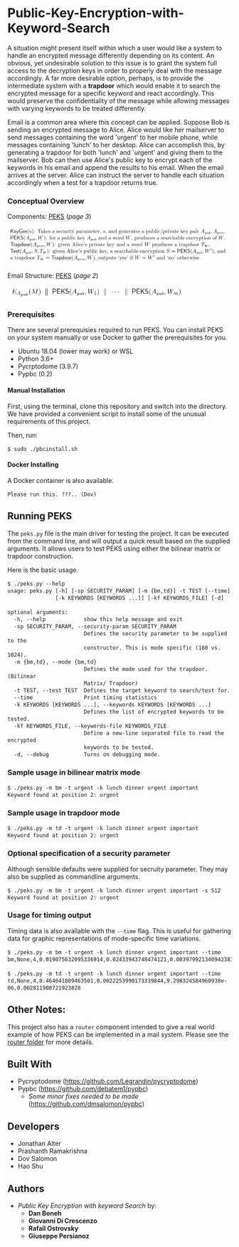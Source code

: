 # Public-Key-Encryption-with-Keyword-Search
A situation might present itself within which a user would like a system to handle an encrypted message differently 
depending on its content. An obvious, yet undesirable solution to this issue is to grant the system full access to 
the decryption keys in order to properly deal with the message accordingly. A far more desirable option, perhaps, is
to provide the intermediate system with a **trapdoor** which would enable it to search the encrypted message for a specific 
keyword and react accordingly. This would preserve the confidentiality of the message while allowing messages with varying 
keywords to be treated differently.

Email is a common area where this concept can be applied. Suppose Bob is sending an encrypted message to Alice. Alice would
like her mailserver to send messages containing the word 'urgent' to her mobile phone, while messages containing 'lunch' to 
her desktop. Alice can accomplish this, by generating a trapdoor for both 'lunch' and 'urgent' and giving them to the mailserver.
Bob can then use Alice's public key to encrypt each of the keywords in his email and append the results to his email. When the email 
arrives at the server. Alice can instruct the server to handle each situation accordingly when a test for a trapdoor returns true.

### Conceptual Overview
Components: [PEKS](https://github.com/Praz314159/Public-Key-Encryption-with-Keyword-Search/raw/master/PublicKeyEncryptionwithKeywordSearch.pdf) (*page 3*)

<img src="https://github.com/Praz314159/Public-Key-Encryption-with-Keyword-Search/raw/master/images/components.png" width=600>

Email Structure: [PEKS](https://github.com/Praz314159/Public-Key-Encryption-with-Keyword-Search/raw/master/PublicKeyEncryptionwithKeywordSearch.pdf) (*page 2*)

<img src="https://github.com/Praz314159/Public-Key-Encryption-with-Keyword-Search/raw/master/images/email_peks.png" width=400>

### Prerequisites

There are several prerequisies required to run PEKS. You can install PEKS on your system manually
or use Docker to gather the prerequisites for you.

* Ubuntu 18.04 (lower may work) or WSL
* Python 3.6+
* Pycrptodome (3.9.7)
* Pypbc (0.2)

#### Manual Installation
First, using the terminal, clone this repository and switch into the directory. We have provided a 
convenient script to install some of the unusual requirements of this project.

Then, run:
```
$ sudo ./pbcinstall.sh
```

#### Docker Installing
A Docker container is also available.

```
Please run this. ???.. (Dov)
```


## Running PEKS

The `peks.py` file is the main driver for testing the project. It can be executed from the 
command line, and will output a quick result based on the supplied arguments. It allows users
to test PEKS using either the bilinear matrix or trapdoor construction.

Here is the basic usage.
```
$ ./peks.py --help
usage: peks.py [-h] [-sp SECURITY_PARAM] [-m {bm,td}] -t TEST [--time]
               [-k KEYWORDS [KEYWORDS ...]] [-kf KEYWORDS_FILE] [-d]

optional arguments:
  -h, --help            show this help message and exit
  -sp SECURITY_PARAM, --security-param SECURITY_PARAM
                        Defines the security parameter to be supplied to the
                        constructor. This is mode specific (160 vs. 1024).
  -m {bm,td}, --mode {bm,td}
                        Defines the mode used for the trapdoor. (Bilinear
                        Matrix/ Trapdoor)
  -t TEST, --test TEST  Defines the target keyword to search/test for.
  --time                Print timing statistics
  -k KEYWORDS [KEYWORDS ...], --keywords KEYWORDS [KEYWORDS ...]
                        Defines the list of encrypted keywords to be tested.
  -kf KEYWORDS_FILE, --keywords-file KEYWORDS_FILE
                        Define a new-line separated file to read the encrypted
                        keywords to be tested.
  -d, --debug           Turns on debugging mode.
```

### Sample usage in bilinear matrix mode
```
$ ./peks.py -m bm -t urgent -k lunch dinner urgent important
Keyword found at position 2: urgent
```

### Sample usage in trapdoor mode
```
$ ./peks.py -m td -t urgent -k lunch dinner urgent important
Keyword found at position 2: urgent
```

### Optional specification of a security parameter
Although sensible defaults were supplied for secruity parameter. They may also be supplied as 
commandline arguments.
```
$ ./peks.py -m bm -t urgent -k lunch dinner urgent important -s 512
Keyword found at position 2: urgent
```

### Usage for timing output
Timing data is also available with the `--time` flag. This is useful for
gathering data for graphic representations of mode-specific time variations.
```
$ ./peks.py -m bm -t urgent -k lunch dinner urgent important --time
bm,None,4,0.019075632095336914,0.02433943748474121,0.003979921340942383,0.0029435157775878906

$ ./peks.py -m td -t urgent -k lunch dinner urgent important --time
td,None,4,0.464641809463501,0.0022253990173339844,9.298324584960938e-06,0.002811908721923828
```

## Other Notes:
This project also has a `router` component intended to give a real world example of how
PEKS can be implemented in a mail system. Please see the [router folder](https://github.com/Praz314159/Public-Key-Encryption-with-Keyword-Search/tree/master/router) for more details.

## Built With
* Pycryptodome (https://github.com/Legrandin/pycryptodome)
* Pypbc (https://github.com/debatem1/pypbc)
  * *Some minor fixes needed to be made* (https://github.com/dmsalomon/pypbc)

## Developers
* Jonathan Alter
* Prashanth Ramakrishna
* Dov Salomon
* Hao Shu

## Authors
* *Public Key Encryption with keyword Search* by:
  - **Dan Boneh** 
  - **Giovanni Di Crescenzo** 
  - **Rafail Ostrovsky**
  - **Giuseppe Persianoz**
